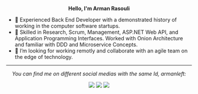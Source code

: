 <p align="center" stryle><strong> Hello, I'm Arman Rasouli </strong></P>

<ul>
 <li> 🔭 Experienced Back End Developer with a demonstrated history of working in the computer software startups.</li>
<li>🌱 Skilled in Research, Scrum, Management, ASP.NET Web API, and Application Programming Interfaces. Worked with Onion Architecture and familiar with DDD and Microservice Concepts.</li>
<li>👯 I’m looking for working remotly and collaborate with an agile team on the edge of technology.</li>
</ul>
<hr>
<p align="center"><i> You can find me on different social medias with the same Id, armanleft: </i></P>
<p align="center">
    <a href="https://twitter.com/armanleft" alt="Twitter" rel="nofollow"><img src="https://raw.githubusercontent.com/jayehernandez/jayehernandez/3f5402efef9a0ae89211a6e04609558e862ca616/readme/twitter-fill.svg" style="max-width: 100%;"></a>
    <a href="https://www.linkedin.com/in/armanleft/" alt="Linkedin" rel="nofollow"><img src="https://raw.githubusercontent.com/jayehernandez/jayehernandez/3f5402efef9a0ae89211a6e04609558e862ca616/readme/linkedin-fill.svg" style="max-width: 100%;"></a>
    <a href="mailto:armanleft@gmail.com" alt="Contact me"><img src="https://raw.githubusercontent.com/jayehernandez/jayehernandez/3f5402efef9a0ae89211a6e04609558e862ca616/readme/mail-fill.svg" style="max-width: 100%;"></a>

  </p>

